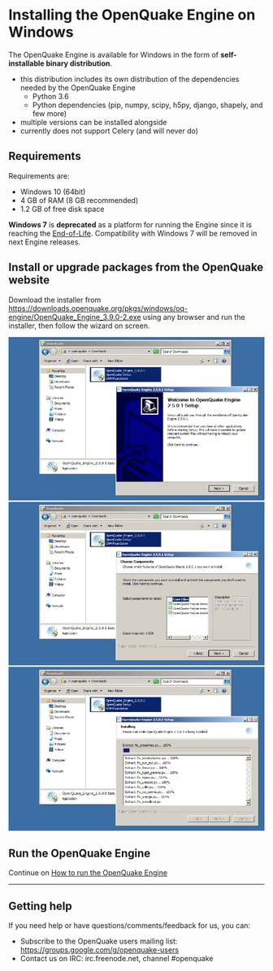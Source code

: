 # Installing the OpenQuake Engine on Windows

The OpenQuake Engine is available for Windows in the form of **self-installable binary distribution**.

- this distribution includes its own distribution of the dependencies needed by the OpenQuake Engine
    - Python 3.6
    - Python dependencies (pip, numpy, scipy, h5py, django, shapely, and few more)
- multiple versions can be installed alongside
- currently does not support Celery (and will never do)

## Requirements

Requirements are:

- Windows 10 (64bit)
- 4 GB of RAM (8 GB recommended)
- 1.2 GB of free disk space

**Windows 7** is **deprecated** as a platform for running the Engine since it is reaching the [End-of-Life](https://www.microsoft.com/en-us/windowsforbusiness/end-of-windows-7-support). Compatibility with Windows 7 will be removed in next Engine releases.

## Install or upgrade packages from the OpenQuake website

Download the installer from https://downloads.openquake.org/pkgs/windows/oq-engine/OpenQuake_Engine_3.9.0-2.exe using any browser and run the installer, then follow the wizard on screen.

![installer-screenshot-1](../img/win-installer-1.png)
![installer-screenshot-2](../img/win-installer-2.png)
![installer-screenshot-3](../img/win-installer-3.png)

## Run the OpenQuake Engine

Continue on [How to run the OpenQuake Engine](../running/windows.md)

***

## Getting help
If you need help or have questions/comments/feedback for us, you can:
  * Subscribe to the OpenQuake users mailing list: https://groups.google.com/g/openquake-users
  * Contact us on IRC: irc.freenode.net, channel #openquake
